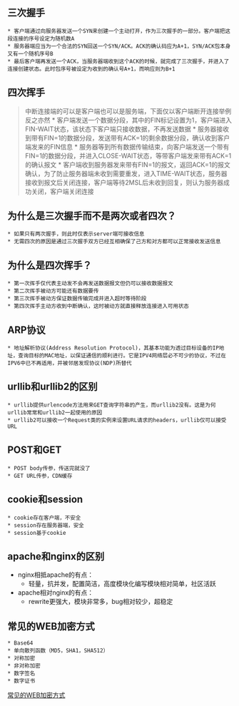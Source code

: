 ## 三次握手
    * 客户端通过向服务器发送一个SYN来创建一个主动打开，作为三次握手的一部分。客户端把这段连接的序号设定为随机数A
    * 服务器端应当为一个合法的SYN回送一个SYN/ACK。ACK的确认码应为A+1，SYN/ACK包本身又有一个随机序号B
    * 最后客户端再发送一个ACK，当服务器端收到这个ACK的时候，就完成了三次握手，并进入了连接创建状态。此时包序号被设定为收到的确认号A+1，而响应则为B+1

## 四次挥手
>中断连接端的可以是客户端也可以是服务端，下面仅以客户端断开连接举例反之亦然
    * 客户端发送一个数据分段，其中的FIN标记设置为1，客户端进入FIN-WAIT状态，该状态下客户端只接收数据，不再发送数据
    * 服务器接收到带有FIN=1的数据分段，发送带有ACK=1的剩余数据分段，确认收到客户端发来的FIN信息
    * 服务器等到所有数据传输结束，向客户端发送一个带有FIN=1的数据分段，并进入CLOSE-WAIT状态，等带客户端发来带有ACK=1的确认报文
    * 客户端收到服务器发来带有FIN=1的报文，返回ACK=1的报文确认，为了防止服务器端未收到需要重发，进入TIME-WAIT状态，服务器接收到报文后关闭连接，客户端等待2MSL后未收到回复，则认为服务器成功关闭，客户端关闭连接

## 为什么是三次握手而不是两次或者四次？
    * 如果只有两次握手，则此时仅表示server端可接收信息
    * 无需四次的原因是通过三次握手双方已经互相确保了己方和对方都可以正常接收发送信息

## 为什么是四次挥手？
    * 第一次挥手仅代表主动发不会再发送数据报文但仍可以接收数据报文
    * 第二次挥手被动方可能还有数据要传
    * 第三次挥手被动方保证数据传输完成并进入超时等待阶段
    * 第四次挥手主动方收到中断确认，这时被动方就直接释放连接进入可用状态

## ARP协议
    * 地址解析协议(Address Resolution Protocol)，其基本功能为透过目标设备的IP地址，查询目标的MAC地址，以保证通信的顺利进行。它是IPV4网络层必不可少的协议，不过在IPV6中已不再适用，并被邻居发现协议(NDP)所替代

## urllib和urllib2的区别
    * urllib提供urlencode方法用来GET查询字符串的产生，而urllib2没有。这是为何urllib常常和urllib2一起使用的原因
    * urllib2可以接收一个Request类的实例来设置URL请求的headers，urllib仅可以接受URL

## POST和GET
    * POST body传参，传送完就没了
    * GET URL传参，CDN缓存

## cookie和session
    * cookie存在客户端，不安全
    * session存在服务器端，安全
    * session基于cookie

## apache和nginx的区别
  - nginx相抵apache的有点：
    * 轻量，抗并发，配置简洁，高度模块化编写模块相对简单，社区活跃
  - apache相对nginx的有点：
    * rewrite更强大，模块非常多，bug相对较少，超稳定

## 常见的WEB加密方式
    * Base64
    * 单向散列函数（MD5，SHA1，SHA512）
    * 对称加密
    * 非对称加密
    * 数字签名
    * 数字证书
  [常见的WEB加密方式](https://blog.csdn.net/lendq/article/details/79285412)

